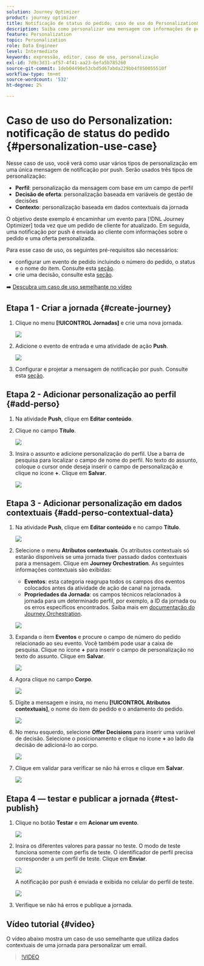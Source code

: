 ```yaml
---
solution: Journey Optimizer
product: journey optimizer
title: Notificação de status do pedido; caso de uso do Personalization&dois pontos
description: Saiba como personalizar uma mensagem com informações de perfil, decisão de oferta e contexto.
feature: Personalization
topic: Personalization
role: Data Engineer
level: Intermediate
keywords: expressão, editor, caso de uso, personalização
exl-id: 7d9c3d31-af57-4f41-aa23-6efa5b785260
source-git-commit: 1deb04490e53cbd5d67abda229bb4f850055510f
workflow-type: tm+mt
source-wordcount: '532'
ht-degree: 2%

---
```


# Caso de uso do Personalization: notificação de status do pedido {#personalization-use-case}

Nesse caso de uso, você verá como usar vários tipos de personalização em uma única mensagem de notificação por push. Serão usados três tipos de personalização:

* **Perfil**: personalização da mensagem com base em um campo de perfil
* **Decisão de oferta**: personalização baseada em variáveis de gestão de decisões
* **Contexto**: personalização baseada em dados contextuais da jornada

O objetivo deste exemplo é encaminhar um evento para [!DNL Journey Optimizer] toda vez que um pedido de cliente for atualizado. Em seguida, uma notificação por push é enviada ao cliente com informações sobre o pedido e uma oferta personalizada.

Para esse caso de uso, os seguintes pré-requisitos são necessários:

* configurar um evento de pedido incluindo o número do pedido, o status e o nome do item. Consulte esta [seção](../event/about-events.md).
* crie uma decisão, consulte esta [seção](../offers/offer-activities/create-offer-activities.md).

➡️ [Descubra um caso de uso semelhante no vídeo](#video)

## Etapa 1 - Criar a jornada {#create-journey}

1. Clique no menu **[!UICONTROL Jornadas]** e crie uma nova jornada.

   ![](assets/perso-uc4.png)

1. Adicione o evento de entrada e uma atividade de ação **Push**.

   ![](assets/perso-uc5.png)

1. Configurar e projetar a mensagem de notificação por push. Consulte esta [seção](../push/create-push.md).

## Etapa 2 - Adicionar personalização ao perfil {#add-perso}

1. Na atividade **Push**, clique em **Editar conteúdo**.

1. Clique no campo **Título**.

   ![](assets/perso-uc2.png)

1. Insira o assunto e adicione personalização do perfil. Use a barra de pesquisa para localizar o campo de nome do perfil. No texto do assunto, coloque o cursor onde deseja inserir o campo de personalização e clique no ícone **+**. Clique em **Salvar**.

   ![](assets/perso-uc3.png)

## Etapa 3 - Adicionar personalização em dados contextuais {#add-perso-contextual-data}

1. Na atividade **Push**, clique em **Editar conteúdo** e no campo **Título**.

   ![](assets/perso-uc9.png)

1. Selecione o menu **Atributos contextuais**. Os atributos contextuais só estarão disponíveis se uma jornada tiver passado dados contextuais para a mensagem. Clique em **Journey Orchestration**. As seguintes informações contextuais são exibidas:

   * **Eventos**: esta categoria reagrupa todos os campos dos eventos colocados antes da atividade de ação de canal na jornada.
   * **Propriedades da Jornada**: os campos técnicos relacionados à jornada para um determinado perfil, por exemplo, a ID da jornada ou os erros específicos encontrados. Saiba mais em [documentação do Journey Orchestration](../building-journeys/expression/journey-properties.md).

   ![](assets/perso-uc10.png)

1. Expanda o item **Eventos** e procure o campo de número do pedido relacionado ao seu evento. Você também pode usar a caixa de pesquisa. Clique no ícone **+** para inserir o campo de personalização no texto do assunto. Clique em **Salvar**.

   ![](assets/perso-uc11.png)

1. Agora clique no campo **Corpo**.

   ![](assets/perso-uc12.png)

1. Digite a mensagem e insira, no menu **[!UICONTROL Atributos contextuais]**, o nome do item do pedido e o andamento do pedido.

   ![](assets/perso-uc13.png)

1. No menu esquerdo, selecione **Offer Decisions** para inserir uma variável de decisão. Selecione o posicionamento e clique no ícone **+** ao lado da decisão de adicioná-lo ao corpo.

   ![](assets/perso-uc14.png)

1. Clique em validar para verificar se não há erros e clique em **Salvar**.

   ![](assets/perso-uc15.png)

## Etapa 4 — testar e publicar a jornada {#test-publish}

1. Clique no botão **Testar** e em **Acionar um evento**.

   ![](assets/perso-uc17.png)

1. Insira os diferentes valores para passar no teste. O modo de teste funciona somente com perfis de teste. O identificador de perfil precisa corresponder a um perfil de teste. Clique em **Enviar**.

   ![](assets/perso-uc18.png)

   A notificação por push é enviada e exibida no celular do perfil de teste.

   ![](assets/perso-uc19.png)

1. Verifique se não há erros e publique a jornada.

## Vídeo tutorial {#video}

O vídeo abaixo mostra um caso de uso semelhante que utiliza dados contextuais de uma jornada para personalizar um email.

>[!VIDEO](https://video.tv.adobe.com/v/3425027?quality=12)
